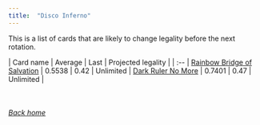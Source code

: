 ```yaml
---
title:  "Disco Inferno"
---
```


This is a list of cards that are likely to change legality before the next rotation.

| Card name | Average | Last | Projected legality |
| :-- |
[Rainbow Bridge of Salvation](https://db.ygoprodeck.com/card/?search=Rainbow%20Bridge%20of%20Salvation) | 0.5538 | 0.42 | Unlimited |
[Dark Ruler No More](https://db.ygoprodeck.com/card/?search=Dark%20Ruler%20No%20More) | 0.7401 | 0.47 | Unlimited |

<br>

###### [Back home](index)